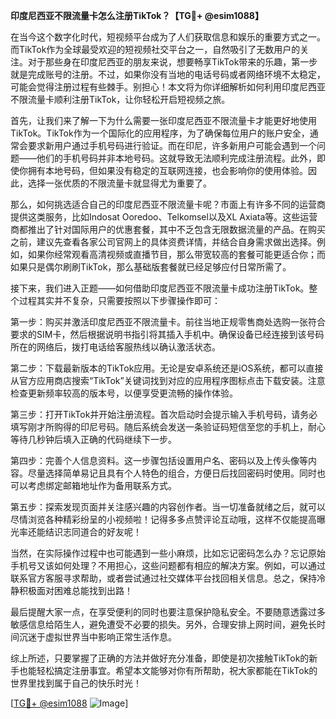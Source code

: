 **印度尼西亚不限流量卡怎么注册TikTok？【TG💪+ @esim1088】**

在当今这个数字化时代，短视频平台成为了人们获取信息和娱乐的重要方式之一。而TikTok作为全球最受欢迎的短视频社交平台之一，自然吸引了无数用户的关注。对于那些身在印度尼西亚的朋友来说，想要畅享TikTok带来的乐趣，第一步就是完成账号的注册。不过，如果你没有当地的电话号码或者网络环境不太稳定，可能会觉得注册过程有些棘手。别担心！本文将为你详细解析如何利用印度尼西亚不限流量卡顺利注册TikTok，让你轻松开启短视频之旅。

首先，让我们来了解一下为什么需要一张印度尼西亚不限流量卡才能更好地使用TikTok。TikTok作为一个国际化的应用程序，为了确保每位用户的账户安全，通常会要求新用户通过手机号码进行验证。而在印尼，许多新用户可能会遇到一个问题——他们的手机号码并非本地号码。这就导致无法顺利完成注册流程。此外，即使你拥有本地号码，但如果没有稳定的互联网连接，也会影响你的使用体验。因此，选择一张优质的不限流量卡就显得尤为重要了。

那么，如何挑选适合自己的印度尼西亚不限流量卡呢？市面上有许多不同的运营商提供这类服务，比如Indosat Ooredoo、Telkomsel以及XL Axiata等。这些运营商都推出了针对国际用户的优惠套餐，其中不乏包含无限数据流量的产品。在购买之前，建议先查看各家公司官网上的具体资费详情，并结合自身需求做出选择。例如，如果你经常观看高清视频或直播节目，那么带宽较高的套餐可能更适合你；而如果只是偶尔刷刷TikTok，那么基础版套餐就已经足够应付日常所需了。

接下来，我们进入正题——如何借助印度尼西亚不限流量卡成功注册TikTok。整个过程其实并不复杂，只需要按照以下步骤操作即可：

第一步：购买并激活印度尼西亚不限流量卡。前往当地正规零售商处选购一张符合要求的SIM卡，然后根据说明书指引将其插入手机中。确保设备已经连接到该号码所在的网络后，拨打电话给客服热线以确认激活状态。

第二步：下载最新版本的TikTok应用。无论是安卓系统还是iOS系统，都可以直接从官方应用商店搜索“TikTok”关键词找到对应的应用程序图标点击下载安装。注意检查更新频率较高的版本号，以便享受更流畅的操作体验。

第三步：打开TikTok并开始注册流程。首次启动时会提示输入手机号码，请务必填写刚才所购得的印尼号码。随后系统会发送一条验证码短信至您的手机上，耐心等待几秒钟后填入正确的代码继续下一步。

第四步：完善个人信息资料。这一步骤包括设置用户名、密码以及上传头像等内容。尽量选择简单易记且具有个人特色的组合，方便日后找回密码时使用。同时也可以考虑绑定邮箱地址作为备用联系方式。

第五步：探索发现页面并关注感兴趣的内容创作者。当一切准备就绪之后，就可以尽情浏览各种精彩纷呈的小视频啦！记得多多点赞评论互动哦，这样不仅能提高曝光率还能结识志同道合的好友呢！

当然，在实际操作过程中也可能遇到一些小麻烦，比如忘记密码怎么办？忘记原始手机号又该如何处理？不用担心，这些问题都有相应的解决方案。例如，可以通过联系官方客服寻求帮助，或者尝试通过社交媒体平台找回相关信息。总之，保持冷静积极面对困难总能找到出路！

最后提醒大家一点，在享受便利的同时也要注意保护隐私安全。不要随意透露过多敏感信息给陌生人，避免遭受不必要的损失。另外，合理安排上网时间，避免长时间沉迷于虚拟世界当中影响正常生活作息。

综上所述，只要掌握了正确的方法并做好充分准备，即使是初次接触TikTok的新手也能轻松搞定注册事宜。希望本文能够对你有所帮助，祝大家都能在TikTok的世界里找到属于自己的快乐时光！

[[TG💪+ @esim1088](https://t.me/s/esim1088) ![Image](https://i.postimg.cc/4NQfJmqS/Snipaste-2025-05-13-00-14-12.png)]